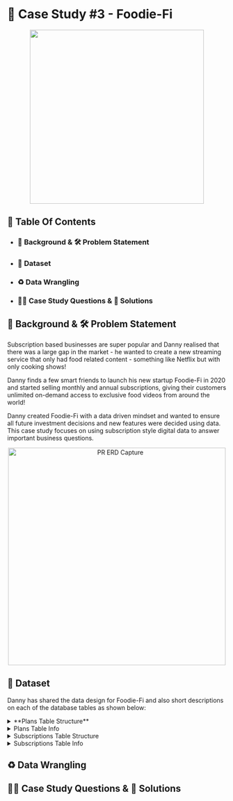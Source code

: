 # 🥑 Case Study #3 - Foodie-Fi 

<p align = "center">
<img src = "https://8weeksqlchallenge.com/images/case-study-designs/3.png" width = "400" height = "400">

##  📕 Table Of Contents
* ### 📝 Background & 🛠️ Problem Statement
* ### 📂 Dataset
* ### ♻️ Data Wrangling
* ### 🧙‍♂️ Case Study Questions & 🚀 Solutions

## 📝 Background & 🛠️ Problem Statement
Subscription based businesses are super popular and Danny realised that there was a large gap in the market - he wanted to create a new streaming service that only had food related content - something like Netflix but with only cooking shows!

Danny finds a few smart friends to launch his new startup Foodie-Fi in 2020 and started selling monthly and annual subscriptions, giving their customers unlimited on-demand access to exclusive food videos from around the world!

Danny created Foodie-Fi with a data driven mindset and wanted to ensure all future investment decisions and new features were decided using data. This case study focuses on using subscription style digital data to answer important business questions.
 <p align = "center">
   <img width="500" alt="PR ERD Capture" src="https://user-images.githubusercontent.com/94797745/147705079-71079fdb-e475-48df-8e32-31763dc6b91d.PNG">

## 📂 Dataset
Danny has shared the data design for Foodie-Fi and also short descriptions on each of the database tables as shown below:

<details>
 <summary> **Plans Table Structure** </summary>
 <p>
   
**Query #1**
    
    DESCRIBE plans;
    
| Field     | Type         | Null | Key | Default | Extra |
| --------- | ------------ | ---- | --- | ------- | ----- |
| plan_id   | int          | YES  |     |         |       |
| plan_name | varchar(13)  | YES  |     |         |       |
| price     | decimal(5,2) | YES  |     |         |       |

Customers can choose which plans to join Foodie-Fi when they first sign up.

Basic plan customers have limited access and can only stream their videos and is only available monthly at $9.90

Pro plan customers have no watch time limits and are able to download videos for offline viewing. Pro plans start at $19.90 a month or $199 for an annual subscription.

Customers can sign up to an initial 7 day free trial will automatically continue with the pro monthly subscription plan unless they cancel, downgrade to basic or upgrade to an annual pro plan at any point during the trial.

When customers cancel their Foodie-Fi service - they will have a churn plan record with a null price but their plan will continue until the end of the billing period.
 
 </p>
</details>

<details>
 <summary> Plans Table Info </summary>
 <p>

**Query #2**

    SELECT * 
    FROM plans;

| plan_id | plan_name     | price  |
| ------- | ------------- | ------ |
| 0       | trial         | 0.00   |
| 1       | basic monthly | 9.90   |
| 2       | pro monthly   | 19.90  |
| 3       | pro annual    | 199.00 |
| 4       | churn         |        |

 </p>
</details>

<details>
 <summary> Subscriptions Table Structure </summary>
 <p>
   
**Query #3**
    
    DESCRIBE subscriptions;

| Field       | Type | Null | Key | Default | Extra |
| ----------- | ---- | ---- | --- | ------- | ----- |
| customer_id | int  | YES  |     |         |       |
| plan_id     | int  | YES  |     |         |       |
| start_date  | date | YES  |     |         |       |

Customer subscriptions show the exact date where their specific plan_id starts.

If customers downgrade from a pro plan or cancel their subscription - the higher plan will remain in place until the period is over - the start_date in the subscriptions table will reflect the date that the actual plan changes.

When customers upgrade their account from a basic plan to a pro or annual pro plan - the higher plan will take effect straightaway.

When customers churn - they will keep their access until the end of their current billing period but the start_date will be technically the day they decided to cancel their service.

 </p>
</details>

<details>
 <summary> Subscriptions Table Info </summary>
 <p>
   
**Query #1**

    SELECT * 
    FROM subscriptions
    LIMIT 10;

| customer_id | plan_id | start_date |
| ----------- | ------- | ---------- |
| 1           | 0       | 2020-08-01 |
| 1           | 1       | 2020-08-08 |
| 2           | 0       | 2020-09-20 |
| 2           | 3       | 2020-09-27 |
| 3           | 0       | 2020-01-13 |
| 3           | 1       | 2020-01-20 |
| 4           | 0       | 2020-01-17 |
| 4           | 1       | 2020-01-24 |
| 4           | 4       | 2020-04-21 |
| 5           | 0       | 2020-08-03 |
 </p>
</details>

## ♻️ Data Wrangling
## 🧙‍♂️ Case Study Questions & 🚀 Solutions
